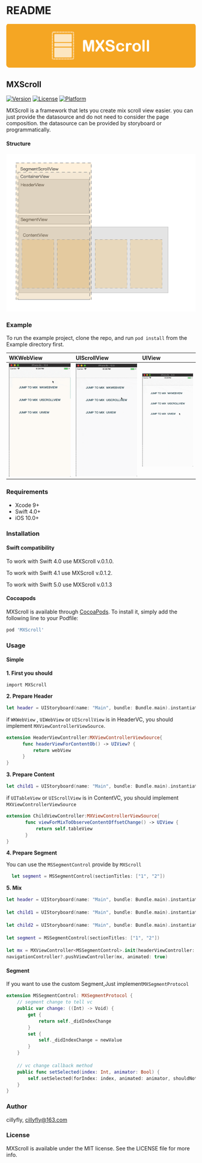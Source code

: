 # README

![banner](.gitbook/assets/banner.png)

## MXScroll

[![Version](https://img.shields.io/cocoapods/v/MXScroll.svg?style=flat)](https://cocoapods.org/pods/MXScroll) [![License](https://img.shields.io/cocoapods/l/MXScroll.svg?style=flat)](https://opensource.org/licenses/MIT) [![Platform](https://img.shields.io/cocoapods/p/MXScroll.svg?style=flat)](https://cocoapods.org/pods/MXScroll)

MXScroll is a framework that lets you create mix scroll view easier. you can just provide the datasource and do not need to consider the page composition. the datasource can be provided by storyboard or programmatically.

#### Structure

![structure](.gitbook/assets/ViewFoundation.png)

### Example

To run the example project, clone the repo, and run `pod install` from the Example directory first.

| WKWebView | UIScrollView | UIView |
| :--- | :--- | :--- |
| ![wkwebview](.gitbook/assets/wkwebview.gif) | ![UIScrollView](.gitbook/assets/UIScrollView.gif) | ![UIView](.gitbook/assets/UIView.gif) |

### Requirements

* Xcode 9+
* Swift 4.0+
* iOS 10.0+ 

### Installation

#### Swift compatibility

To work with Swift 4.0 use MXScroll v.0.1.0.

To work with Swift 4.1 use MXScroll v.0.1.2.

To work with Swift 5.0 use MXScroll v.0.1.3

#### Cocoapods

MXScroll is available through [CocoaPods](https://cocoapods.org). To install it, simply add the following line to your Podfile:

```ruby
pod 'MXScroll'
```

### Usage

#### Simple

**1. First you should**

```text
import MXScroll
```

**2. Prepare Header**

```swift
let header = UIStoryboard(name: "Main", bundle: Bundle.main).instantiateViewController(withIdentifier: "HeaderViewController")
```

if `WKWebView` , `UIWebView` or `UIScrollView` is in HeaderVC, you should implement `MXViewControllerViewSource`.

```swift
extension HeaderViewController:MXViewControllerViewSource{
      func headerViewForContentOb() -> UIView? {
          return webView
      }
}
```

**3. Prepare Content**

```swift
let child1 = UIStoryboard(name: "Main", bundle: Bundle.main).instantiateViewController(withIdentifier: "ChildViewController")
```

if `UITableView` or `UIScrollView` is in ContentVC, you should implement `MXViewControllerViewSource`

```swift
extension ChildViewController:MXViewControllerViewSource{
       func viewForMixToObserveContentOffsetChange() -> UIView {
           return self.tableView
       }
}
```

**4. Prepare Segment**

You can use the `MSSegmentControl` provide by `MXScroll`

```swift
  let segment = MSSegmentControl(sectionTitles: ["1", "2"])
```

**5. Mix**

```swift
let header = UIStoryboard(name: "Main", bundle: Bundle.main).instantiateViewController(withIdentifier: "HeaderViewController")

let child1 = UIStoryboard(name: "Main", bundle: Bundle.main).instantiateViewController(withIdentifier: "ChildViewController")

let child2 = UIStoryboard(name: "Main", bundle: Bundle.main).instantiateViewController(withIdentifier: "SecondViewController")

let segment = MSSegmentControl(sectionTitles: ["1", "2"])

let mx = MXViewController<MSSegmentControl>.init(headerViewController: header, segmentControllers: [child1, child2], segmentView: segment)
navigationController?.pushViewController(mx, animated: true)
```

#### Segment

If you want to use the custom Segment,Just implement`MXSegmentProtocol`

```swift
extension MSSegmentControl: MXSegmentProtocol {
    // segment change to tell vc
    public var change: ((Int) -> Void) {
        get {
            return self._didIndexChange
        }
        set {
            self._didIndexChange = newValue
        }
    }

    // vc change callback method
    public func setSelected(index: Int, animator: Bool) {
        self.setSelected(forIndex: index, animated: animator, shouldNotify: true)
    }
}
```

### Author

cillyfly, cillyfly@163.com

### License

MXScroll is available under the MIT license. See the LICENSE file for more info.

